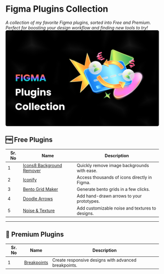# Figma Plugins Collection

*A collection of my favorite Figma plugins, sorted into Free and Premium. Perfect for boosting your design workflow and finding new tools to try!*
![Figma Plugins Collection Thumbnail](/Thumbnail.png)
## 🆓 Free Plugins

| Sr. No | Name                                                                                  | Description                                     |
|--------|---------------------------------------------------------------------------------------|-------------------------------------------------|
| 1      | [Icons8 Background Remover](https://www.figma.com/community/plugin/997643096679511216/icons8-background-remover) | Quickly remove image backgrounds with ease.    |
| 2      | [Iconify](https://www.figma.com/community/plugin/735098390272716381/iconify)                  | Access thousands of icons directly in Figma.   |
| 3      | [Bento Grid Maker](https://www.figma.com/community/plugin/1361301034817165317/bento-grid-maker)         | Generate bento grids in a few clicks.    |
| 4      | [Doodle Arrows](https://www.figma.com/community/plugin/1348999647853598301/doodle-arrows)            | Add hand-drawn arrows to your prototypes.      |
| 5      | [Noise & Texture](https://www.figma.com/community/plugin/1138854718618193875/noise-texture)          | Add customizable noise and textures to designs.|

---

## 💎 Premium Plugins

| Sr. No | Name                                                                                  | Description                                                |
|--------|---------------------------------------------------------------------------------------|------------------------------------------------------------|
| 1      | [Breakpoints](https://www.figma.com/community/plugin/824289601590456356/breakpoints)              | Create responsive designs with advanced breakpoints.       |
